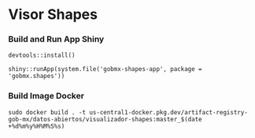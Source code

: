 # Visor Shapes


### Build and Run App Shiny
```
devtools::install()

shiny::runApp(system.file('gobmx-shapes-app', package = 'gobmx.shapes'))
```

### Build Image Docker
```
sudo docker build . -t us-central1-docker.pkg.dev/artifact-registry-gob-mx/datos-abiertos/visualizador-shapes:master_$(date +%d%m%y%H%M%S%s) 
```
